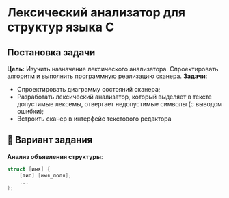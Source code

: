 # Лексический анализатор для структур языка C

## Постановка задачи

**Цель:** Изучить назначение лексического анализатора. Спроектировать алгоритм и выполнить программную реализацию сканера.
**Задачи**:
- Спроектировать диаграмму состояний сканера;
- Разработать лексический анализатор, который выделяет в тексте допустимые лексемы, отвергает недопустимые символы (с выводом ошибки);
- Встроить сканер в интерфейс текстового редактора

## 🎯 Вариант задания

**Анализ объявления структуры**:
```c
struct [имя] {
    [тип] [имя_поля];
    ...
};
